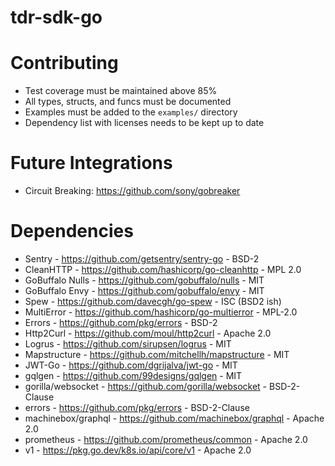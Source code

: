 # tdr-sdk-go

# Contributing
* Test coverage must be maintained above 85%
* All types, structs, and funcs must be documented
* Examples must be added to the `examples/` directory
* Dependency list with licenses needs to be kept up to date

# Future Integrations

* Circuit Breaking: https://github.com/sony/gobreaker

# Dependencies

* Sentry - https://github.com/getsentry/sentry-go - BSD-2
* CleanHTTP - https://github.com/hashicorp/go-cleanhttp - MPL 2.0
* GoBuffalo Nulls - https://github.com/gobuffalo/nulls - MIT
* GoBuffalo Envy - https://github.com/gobuffalo/envy - MIT
* Spew - https://github.com/davecgh/go-spew - ISC (BSD2 ish)
* MultiError - https://github.com/hashicorp/go-multierror - MPL-2.0
* Errors - https://github.com/pkg/errors - BSD-2
* Http2Curl - https://github.com/moul/http2curl - Apache 2.0
* Logrus - https://github.com/sirupsen/logrus - MIT
* Mapstructure - https://github.com/mitchellh/mapstructure - MIT
* JWT-Go - https://github.com/dgrijalva/jwt-go - MIT
* gqlgen - https://github.com/99designs/gqlgen - MIT
* gorilla/websocket - https://github.com/gorilla/websocket - BSD-2-Clause
* errors - https://github.com/pkg/errors - BSD-2-Clause
* machinebox/graphql - https://github.com/machinebox/graphql - Apache 2.0
* prometheus - https://github.com/prometheus/common - Apache 2.0
* v1 - https://pkg.go.dev/k8s.io/api/core/v1 - Apache 2.0


